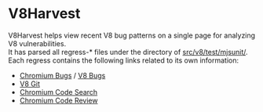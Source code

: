 # V8Harvest  
V8Harvest helps view recent V8 bug patterns on a single page for analyzing V8 vulnerabilities.  
It has parsed all regress-* files under the directory of [src/v8/test/mjsunit/](https://cs.chromium.org/chromium/src/v8/test/mjsunit/).  
Each regress contains the following links related to its own information:  

* [Chromium Bugs](https://bugs.chromium.org/p/chromium/issues) / [V8 Bugs](https://bugs.chromium.org/p/v8/issues)  
* [V8 Git](https://chromium.googlesource.com/v8/v8/+/master/test/mjsunit/)  
* [Chromium Code Search](https://cs.chromium.org/chromium/src/v8/test/mjsunit/)  
* [Chromium Code Review](https://chromium-review.googlesource.com)  


